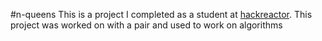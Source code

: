 #n-queens
This is a project I completed as a student at [hackreactor](http://hackreactor.com). This project was worked on with a pair and used to work on algorithms
